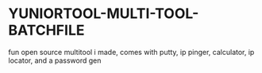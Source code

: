 # YUNIORTOOL-MULTI-TOOL-BATCHFILE
fun open source multitool i made, comes with putty, ip pinger, calculator, ip locator, and a password gen 
